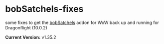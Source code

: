 # bobSatchels-fixes
some fixes to get the [bobSatchels](https://www.curseforge.com/wow/addons/bobsatchels) addon for WoW back up and running for Dragonflight (10.0.2)

**Current Version:** v1.35.2
